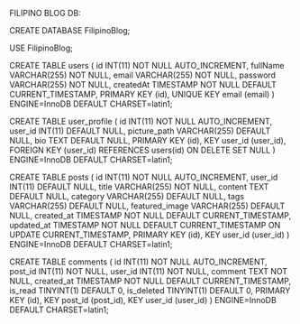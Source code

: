 FILIPINO BLOG DB:


CREATE DATABASE FilipinoBlog;

USE FilipinoBlog;

CREATE TABLE users (
    id INT(11) NOT NULL AUTO_INCREMENT,
    fullName VARCHAR(255) NOT NULL,
    email VARCHAR(255) NOT NULL,
    password VARCHAR(255) NOT NULL,
    createdAt TIMESTAMP NOT NULL DEFAULT CURRENT_TIMESTAMP,
    PRIMARY KEY (id),
    UNIQUE KEY email (email)
) ENGINE=InnoDB DEFAULT CHARSET=latin1;


CREATE TABLE user_profile (
    id INT(11) NOT NULL AUTO_INCREMENT,
    user_id INT(11) DEFAULT NULL,
    picture_path VARCHAR(255) DEFAULT NULL,
    bio TEXT DEFAULT NULL,
    PRIMARY KEY (id),
    KEY user_id (user_id),
    FOREIGN KEY (user_id) REFERENCES users(id) ON DELETE SET NULL
) ENGINE=InnoDB DEFAULT CHARSET=latin1;


CREATE TABLE posts (
    id INT(11) NOT NULL AUTO_INCREMENT,
    user_id INT(11) DEFAULT NULL,
    title VARCHAR(255) NOT NULL,
    content TEXT DEFAULT NULL,
    category VARCHAR(255) DEFAULT NULL,
    tags VARCHAR(255) DEFAULT NULL,
    featured_image VARCHAR(255) DEFAULT NULL,
    created_at TIMESTAMP NOT NULL DEFAULT CURRENT_TIMESTAMP,
    updated_at TIMESTAMP NOT NULL DEFAULT CURRENT_TIMESTAMP ON UPDATE CURRENT_TIMESTAMP,
    PRIMARY KEY (id),
    KEY user_id (user_id)
) ENGINE=InnoDB DEFAULT CHARSET=latin1;


CREATE TABLE comments (
    id INT(11) NOT NULL AUTO_INCREMENT,
    post_id INT(11) NOT NULL,
    user_id INT(11) NOT NULL,
    comment TEXT NOT NULL,
    created_at TIMESTAMP NOT NULL DEFAULT CURRENT_TIMESTAMP,
    is_read TINYINT(1) DEFAULT 0,
    is_deleted TINYINT(1) DEFAULT 0,
    PRIMARY KEY (id),
    KEY post_id (post_id),
    KEY user_id (user_id)
) ENGINE=InnoDB DEFAULT CHARSET=latin1;

